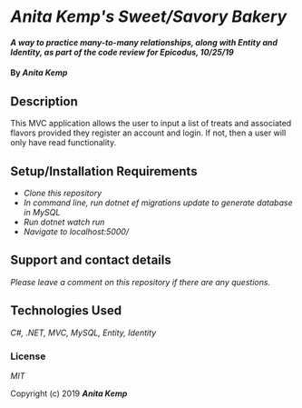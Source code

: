 # _Anita Kemp's Sweet/Savory Bakery_

#### _A way to practice many-to-many relationships, along with Entity and Identity, as part of the code review for Epicodus, 10/25/19_

#### By _Anita Kemp_

## Description

This MVC application allows the user to input a list of treats and associated flavors provided they register an account and login. If not, then a user will only have read functionality. 

## Setup/Installation Requirements

* _Clone this repository_
* _In command line, run dotnet ef migrations update to generate database in MySQL_
* _Run dotnet watch run_
* _Navigate to localhost:5000/_


## Support and contact details

_Please leave a comment on this repository if there are any questions._

## Technologies Used

_C#, .NET, MVC, MySQL, Entity, Identity_

### License

*MIT*

Copyright (c) 2019 **_Anita Kemp_**
